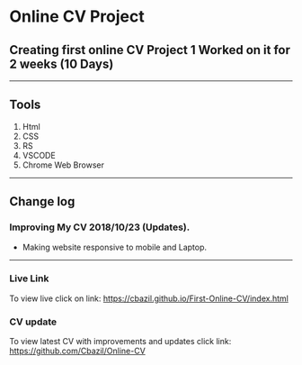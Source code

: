 # Online CV Project 
## Creating first online CV Project 1 Worked on it for 2 weeks (10 Days) 

---

## Tools
1. Html
2. CSS
3. RS
4. VSCODE
5. Chrome Web Browser

---

## Change log
### Improving My CV 2018/10/23 (Updates).
- Making website responsive to mobile and Laptop.

---

### Live Link
To view live click on link:  https://cbazil.github.io/First-Online-CV/index.html

### CV update
To view latest CV with improvements and updates click link: https://github.com/Cbazil/Online-CV
